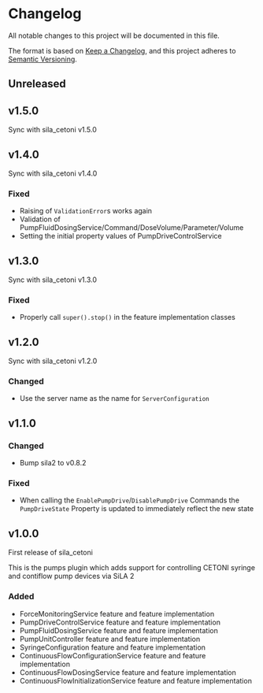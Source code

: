 # Changelog

All notable changes to this project will be documented in this file.

The format is based on [Keep a Changelog](https://keepachangelog.com/en/1.0.0/), and this project adheres
to [Semantic Versioning](https://semver.org/spec/v2.0.0.html).

<!--
Types of changes

    `Added` for new features.
    `Changed` for changes in existing functionality.
    `Deprecated` for soon-to-be removed features.
    `Removed` for now removed features.
    `Fixed` for any bug fixes.
    `Security` in case of vulnerabilities.
-->

## Unreleased

## v1.5.0

Sync with sila_cetoni v1.5.0

## v1.4.0

Sync with sila_cetoni v1.4.0

### Fixed

- Raising of `ValidationError`s works again
- Validation of PumpFluidDosingService/Command/DoseVolume/Parameter/Volume
- Setting the initial property values of PumpDriveControlService

## v1.3.0

Sync with sila_cetoni v1.3.0

### Fixed

- Properly call `super().stop()` in the feature implementation classes

## v1.2.0

Sync with sila_cetoni v1.2.0

### Changed

- Use the server name as the name for `ServerConfiguration`

## v1.1.0

### Changed

- Bump sila2 to v0.8.2

### Fixed

- When calling the `EnablePumpDrive`/`DisablePumpDrive` Commands the `PumpDriveState` Property is updated to immediately
  reflect the new state

## v1.0.0

First release of sila_cetoni

This is the pumps plugin which adds support for controlling CETONI syringe and contiflow pump devices via SiLA 2

### Added

- ForceMonitoringService feature and feature implementation
- PumpDriveControlService feature and feature implementation
- PumpFluidDosingService feature and feature implementation
- PumpUnitController feature and feature implementation
- SyringeConfiguration feature and feature implementation
- ContinuousFlowConfigurationService feature and feature implementation
- ContinuousFlowDosingService feature and feature implementation
- ContinuousFlowInitializationService feature and feature implementation
